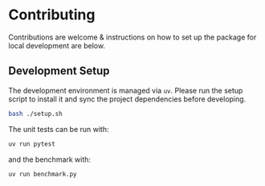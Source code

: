 # Contributing
Contributions are welcome & instructions on how to set up the package for local development are below.

## Development Setup
The development environment is managed via `uv`.
Please run the setup script to install it and sync the project dependencies before developing.

```bash
bash ./setup.sh
```


The unit tests can be run with:

```bash
uv run pytest
```

and the benchmark with:

```bash
uv run benchmark.py
```
